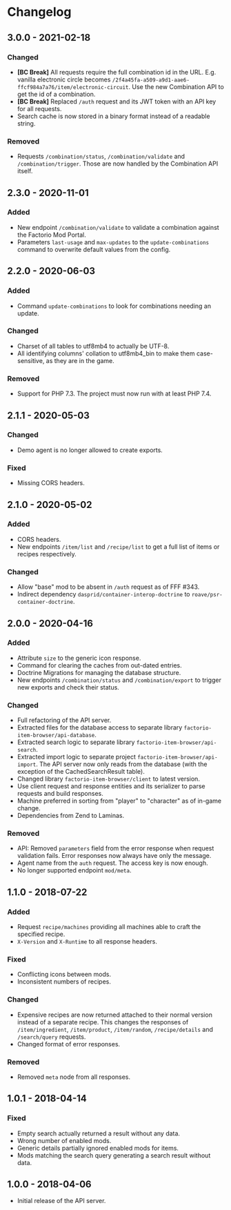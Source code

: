 # Changelog

## 3.0.0 - 2021-02-18

### Changed

- **[BC Break]** All requests require the full combination id in the URL. E.g. vanilla electronic circle becomes
  `/2f4a45fa-a509-a9d1-aae6-ffcf984a7a76/item/electronic-circuit`. Use the new Combination API to get the id of a 
  combination.
- **[BC Break]** Replaced `/auth` request and its JWT token with an API key for all requests.
- Search cache is now stored in a binary format instead of a readable string.

### Removed

- Requests `/combination/status`, `/combination/validate` and `/combination/trigger`. Those are now handled by the
  Combination API itself.

## 2.3.0 - 2020-11-01

### Added

- New endpoint `/combination/validate` to validate a combination against the Factorio Mod Portal.
- Parameters `last-usage` and `max-updates` to the `update-combinations` command to overwrite default values from the config.

## 2.2.0 - 2020-06-03

### Added

- Command `update-combinations` to look for combinations needing an update.

### Changed

- Charset of all tables to utf8mb4 to actually be UTF-8.
- All identifying columns' collation to utf8mb4_bin to make them case-sensitive, as they are in the game.

### Removed

- Support for PHP 7.3. The project must now run with at least PHP 7.4.

## 2.1.1 - 2020-05-03

### Changed

- Demo agent is no longer allowed to create exports.

### Fixed

- Missing CORS headers.

## 2.1.0 - 2020-05-02

### Added

- CORS headers.
- New endpoints `/item/list` and `/recipe/list` to get a full list of items or recipes respectively.

### Changed

- Allow "base" mod to be absent in `/auth` request as of FFF #343.
- Indirect dependency `dasprid/container-interop-doctrine` to `roave/psr-container-doctrine`.

## 2.0.0 - 2020-04-16

### Added

- Attribute `size` to the generic icon response.
- Command for clearing the caches from out-dated entries.
- Doctrine Migrations for managing the database structure.
- New endpoints `/combination/status` and `/combination/export` to trigger new exports and check their status.

### Changed

- Full refactoring of the API server.
- Extracted files for the database access to separate library `factorio-item-browser/api-database`.
- Extracted search logic to separate library `factorio-item-browser/api-search`.
- Extracted import logic to separate project `factorio-item-browser/api-import`. The API server now only reads from the 
  database (with the exception of the CachedSearchResult table).
- Changed library `factorio-item-browser/client` to latest version.
- Use client request and response entities and its serializer to parse requests and build responses.
- Machine preferred in sorting from "player" to "character" as of in-game change.
- Dependencies from Zend to Laminas.

### Removed 

- API: Removed `parameters` field from the error response when request validation fails. Error responses now
  always have only the message.
- Agent name from the `auth` request. The access key is now enough.
- No longer supported endpoint `mod/meta`.

## 1.1.0 - 2018-07-22

### Added

- Request `recipe/machines` providing all machines able to craft the specified recipe.
- `X-Version` and `X-Runtime` to all response headers.

### Fixed

- Conflicting icons between mods.
- Inconsistent numbers of recipes.

### Changed

- Expensive recipes are now returned attached to their normal version instead of a separate recipe. 
  This changes the responses of `/item/ingredient`, `/item/product`, `/item/random`, `/recipe/details` and 
  `/search/query` requests. 
- Changed format of error responses.

### Removed

- Removed `meta` node from all responses.

## 1.0.1 - 2018-04-14

### Fixed

- Empty search actually returned a result without any data.
- Wrong number of enabled mods.
- Generic details partially ignored enabled mods for items.
- Mods matching the search query generating a search result without data.

## 1.0.0 - 2018-04-06

- Initial release of the API server.
